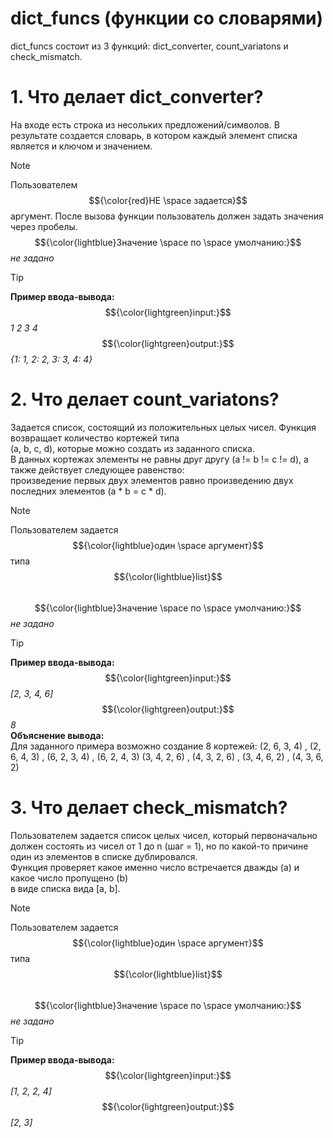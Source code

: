 # dict_funcs (функции со словарями)
dict_funcs состоит из 3 функций: dict_converter, count_variatons и check_mismatch.  

#  1. **Что делает dict_converter?**        
   На входе есть строка из несольких предложений/символов. В результате создается словарь, в котором каждый элемент списка является и ключом и значением.  

> [!NOTE]
> Пользователем $${\color{red}НЕ \space задается}$$ аргумент. После вызова функции пользователь должен задать значения через пробелы.  
> $${\color{lightblue}Значение \space по \space умолчанию:}$$ _не задано_        

> [!TIP]  
> **Пример ввода-вывода:**       
> $${\color{lightgreen}input:}$$ _1 2 3 4_       
> $${\color{lightgreen}output:}$$ _{1: 1, 2: 2, 3: 3, 4: 4}_
	
	
# 2. **Что делает count_variatons?**        
   Задается список, состоящий из положительных целых чисел. Функция возвращает количество кортежей типа  
   (a, b, c, d), которые можно создать из заданного списка.  
   В данных кортежах элементы не равны друг другу (a != b != c != d), а также действует следующее равенство:  
   произведение первых двух элементов равно произведению двух последних элементов (a * b = c * d).
   
> [!NOTE]
> Пользователем задается $${\color{lightblue}один \space аргумент}$$ типа $${\color{lightblue}list}$$    
> $${\color{lightblue}Значение \space по \space умолчанию:}$$ _не задано_

> [!TIP]      
> **Пример ввода-вывода:**        
> $${\color{lightgreen}input:}$$ _[2, 3, 4, 6]_       
> $${\color{lightgreen}output:}$$ _8_  
> **Объяснение вывода:**  
> Для заданного примера возможно создание 8 кортежей:
> (2, 6, 3, 4) , (2, 6, 4, 3) , (6, 2, 3, 4) , (6, 2, 4, 3)
> (3, 4, 2, 6) , (4, 3, 2, 6) , (3, 4, 6, 2) , (4, 3, 6, 2)

   
# 3. **Что делает check_mismatch?**        
   Пользователем задается список целых чисел, который первоначально должен состоять из чисел от 1 до n (шаг = 1), но по какой-то причине один из элементов в списке дублировался.  
   Функция проверяет какое именно число встречается дважды (a) и какое число пропущено (b)  
   в виде списка вида [a, b]. 

> [!NOTE]
> Пользователем задается $${\color{lightblue}один \space аргумент}$$ типа $${\color{lightblue}list}$$    
> $${\color{lightblue}Значение \space по \space умолчанию:}$$ _не задано_        

> [!TIP]
> **Пример ввода-вывода:**        
> $${\color{lightgreen}input:}$$ _[1, 2, 2, 4]_       
> $${\color{lightgreen}output:}$$ _[2, 3]_
